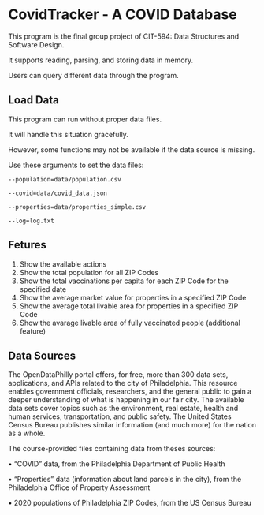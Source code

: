 # CovidTracker - A COVID Database

This program is the final group project of CIT-594: Data Structures and Software Design.

It supports reading, parsing, and storing data in memory.

Users can query different data through the program.


## Load Data
This program can run without proper data files. 

It will handle this situation gracefully.

However, some functions may not be available if the data source is missing.

Use these arguments to set the data files:


```
--population=data/population.csv

--covid=data/covid_data.json

--properties=data/properties_simple.csv

--log=log.txt
```

## Fetures

1. Show the available actions
2. Show the total population for all ZIP Codes
3. Show the total vaccinations per capita for each ZIP Code for the specified date
4. Show the average market value for properties in a specified ZIP Code
5. Show the average total livable area for properties in a specified ZIP Code
7. Show the avarage livable area of fully vaccinated people (additional feature)

## Data Sources

The OpenDataPhilly portal offers, for free, more than 300 data sets, applications, and APIs related
to the city of Philadelphia. This resource enables government officials, researchers, and the general
public to gain a deeper understanding of what is happening in our fair city. The available data sets
cover topics such as the environment, real estate, health and human services, transportation, and
public safety. The United States Census Bureau publishes similar information (and much more)
for the nation as a whole.

The course-provided files containing data from theses sources:

• “COVID” data, from the Philadelphia Department of Public Health

• “Properties” data (information about land parcels in the city), from the Philadelphia Office of
Property Assessment

• 2020 populations of Philadelphia ZIP Codes, from the US Census Bureau
